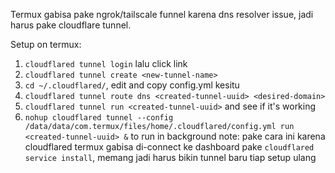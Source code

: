 Termux gabisa pake ngrok/tailscale funnel karena dns resolver issue, jadi harus pake cloudflare tunnel.

Setup on termux:
1. `cloudflared tunnel login` lalu click link
2. `cloudflared tunnel create <new-tunnel-name>`
3. `cd ~/.cloudflared/`, edit and copy config.yml kesitu
4. `cloudflared tunnel route dns <created-tunnel-uuid> <desired-domain>`
5. `cloudflared tunnel run <created-tunnel-uuid>` and see if it's working
6. `nohup cloudflared tunnel --config /data/data/com.termux/files/home/.cloudflared/config.yml run <created-tunnel-uuid> &` to run in background
note: pake cara ini karena cloudflared termux gabisa di-connect ke dashboard pake `cloudflared service install`, memang jadi harus bikin tunnel baru tiap setup ulang
